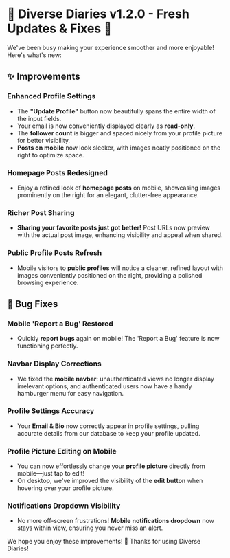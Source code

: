 # 🚀 Diverse Diaries v1.2.0 - Fresh Updates & Fixes 🎉

We've been busy making your experience smoother and more enjoyable! Here's what's new:

## ✨ Improvements

### Enhanced Profile Settings

- The **"Update Profile"** button now beautifully spans the entire width of the input fields.
- Your email is now conveniently displayed clearly as **read-only**.
- The **follower count** is bigger and spaced nicely from your profile picture for better visibility.
- **Posts on mobile** now look sleeker, with images neatly positioned on the right to optimize space.

### Homepage Posts Redesigned

- Enjoy a refined look of **homepage posts** on mobile, showcasing images prominently on the right for an elegant, clutter-free appearance.

### Richer Post Sharing

- **Sharing your favorite posts just got better!** Post URLs now preview with the actual post image, enhancing visibility and appeal when shared.

### Public Profile Posts Refresh

- Mobile visitors to **public profiles** will notice a cleaner, refined layout with images conveniently positioned on the right, providing a polished browsing experience.

## 🐞 Bug Fixes

### Mobile 'Report a Bug' Restored

- Quickly **report bugs** again on mobile! The 'Report a Bug' feature is now functioning perfectly.

### Navbar Display Corrections

- We fixed the **mobile navbar**: unauthenticated views no longer display irrelevant options, and authenticated users now have a handy hamburger menu for easy navigation.

### Profile Settings Accuracy

- Your **Email & Bio** now correctly appear in profile settings, pulling accurate details from our database to keep your profile updated.

### Profile Picture Editing on Mobile

- You can now effortlessly change your **profile picture** directly from mobile—just tap to edit!
- On desktop, we've improved the visibility of the **edit button** when hovering over your profile picture.

### Notifications Dropdown Visibility

- No more off-screen frustrations! **Mobile notifications dropdown** now stays within view, ensuring you never miss an alert.

We hope you enjoy these improvements! 🌟 Thanks for using Diverse Diaries!
